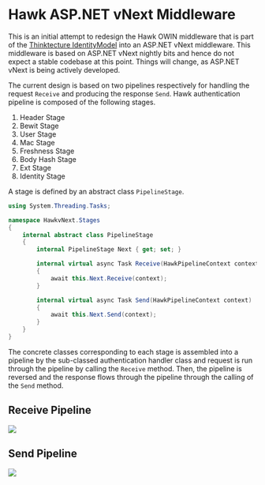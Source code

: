 Hawk ASP.NET vNext Middleware
=========
This is an initial attempt to redesign the Hawk OWIN middleware that is part of the [Thinktecture IdentityModel](https://github.com/thinktecture/Thinktecture.IdentityModel/tree/master/source/Hawk) into an ASP.NET vNext middleware. This middleware is based on ASP.NET vNext nightly bits and hence do not expect a stable codebase at this point. Things will change, as ASP.NET vNext is being actively developed.

The current design is based on two pipelines respectively for handling the request `Receive` and producing the response `Send`. Hawk authentication pipeline is composed of the following stages.

<ol>
<li>Header Stage</li>
<li>Bewit Stage</li>
<li>User Stage</li>
<li>Mac Stage</li>
<li>Freshness Stage</li>
<li>Body Hash Stage</li>
<li>Ext Stage</li>
<li>Identity Stage</li>
</ol>

A stage is defined by an abstract class `PipelineStage`.

```csharp
using System.Threading.Tasks;

namespace HawkvNext.Stages
{
    internal abstract class PipelineStage
    {
        internal PipelineStage Next { get; set; }

        internal virtual async Task Receive(HawkPipelineContext context)
        {
            await this.Next.Receive(context);
        }

        internal virtual async Task Send(HawkPipelineContext context)
        {
            await this.Next.Send(context);
        }
    }
}
```

The concrete classes corresponding to each stage is assembled into a pipeline by the sub-classed authentication handler class and request is run through the pipeline by calling the `Receive` method. Then, the pipeline is reversed and the response flows through the pipeline through the calling of the `Send` method.

<h2>Receive Pipeline</h2>

<img src="https://lbadri.files.wordpress.com/2014/10/receive.jpg"/>

<h2>Send Pipeline</h2>

<img src="https://lbadri.files.wordpress.com/2014/10/send.jpg"/>

